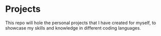 # Projects

This repo will hole the personal projects that I have created for myself, to showcase my skills and knowledge in different coding languages. 
